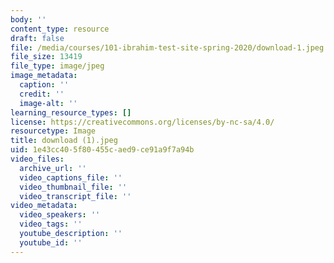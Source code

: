 ```yaml
---
body: ''
content_type: resource
draft: false
file: /media/courses/101-ibrahim-test-site-spring-2020/download-1.jpeg
file_size: 13419
file_type: image/jpeg
image_metadata:
  caption: ''
  credit: ''
  image-alt: ''
learning_resource_types: []
license: https://creativecommons.org/licenses/by-nc-sa/4.0/
resourcetype: Image
title: download (1).jpeg
uid: 1e43cc40-5f80-455c-aed9-ce91a9f7a94b
video_files:
  archive_url: ''
  video_captions_file: ''
  video_thumbnail_file: ''
  video_transcript_file: ''
video_metadata:
  video_speakers: ''
  video_tags: ''
  youtube_description: ''
  youtube_id: ''
---
```

